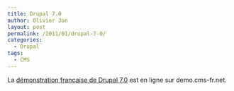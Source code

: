 ```yaml
---
title: Drupal 7.0
author: Olivier Jan
layout: post
permalink: /2011/01/drupal-7-0/
categories:
  - Drupal
tags:
  - CMS
--- 
```


La [démonstration française de Drupal 7.0][1] est en ligne sur demo.cms-fr.net.

 [1]: /demo/drupal/